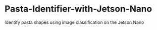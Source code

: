 # Pasta-Identifier-with-Jetson-Nano
Identify pasta shapes using image classification on the Jetson Nano
